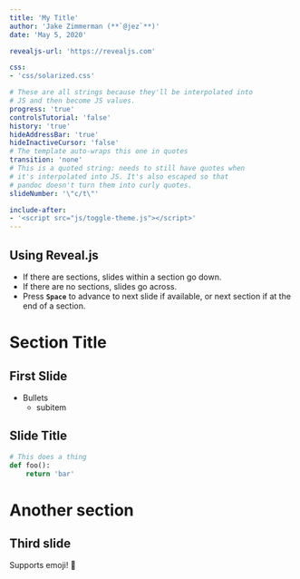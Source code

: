 ```yaml
---
title: 'My Title'
author: 'Jake Zimmerman (**`@jez`**)'
date: 'May 5, 2020'

revealjs-url: 'https://revealjs.com'

css:
- 'css/solarized.css'

# These are all strings because they'll be interpolated into
# JS and then become JS values.
progress: 'true'
controlsTutorial: 'false'
history: 'true'
hideAddressBar: 'true'
hideInactiveCursor: 'false'
# The template auto-wraps this one in quotes
transition: 'none'
# This is a quoted string: needs to still have quotes when
# it's interpolated into JS. It's also escaped so that
# pandoc doesn't turn them into curly quotes.
slideNumber: '\"c/t\"'

include-after:
- '<script src="js/toggle-theme.js"></script>'
---
```


## Using Reveal.js

- If there are sections, slides within a section go down.
- If there are no sections, slides go across.
- Press **`Space`** to advance to next slide if available,
  or next section if at the end of a section.

# Section Title

## First Slide

- Bullets
    - subitem

## Slide Title

```python
# This does a thing
def foo():
    return 'bar'
```

# Another section

## Third slide

Supports emoji! 🚀

<!-- vim:tw=60
-->
